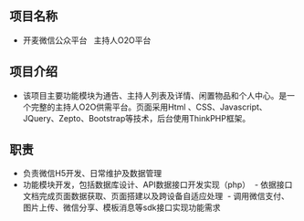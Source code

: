 ## 项目名称
  - 开麦微信公众平台   主持人O2O平台
## 项目介绍
  - 该项目主要功能模块为通告、主持人列表及详情、闲置物品和个人中心。是一个完整的主持人O2O供需平台。页面采用Html 、CSS、Javascript、JQuery、Zepto、Bootstrap等技术，后台使用ThinkPHP框架。
## 职责
  - 负责微信H5开发、日常维护及数据管理
  - 功能模块开发，包括数据库设计、API数据接口开发实现（php）
  - 依据接口文档完成页面数据获取、页面搭建以及跨设备自适应处理
  - 调用微信支付、图片上传、微信分享、模板消息等sdk接口实现功能需求
